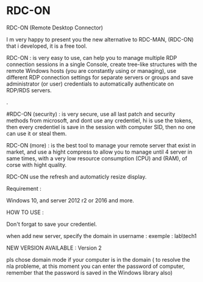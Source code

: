 # RDC-ON
RDC-ON (Remote Desktop Connector)



I m very happy to present you the new alternative to RDC-MAN, (RDC-ON) that i developed, it is a free tool.

RDC-ON : is very easy to use, can help you to manage multiple RDP connection sessions in a single Console, create tree-like structures with the remote Windows hosts (you are constantly using or managing), use different RDP connection settings for separate servers or groups and save administrator (or user) credentials to automatically authenticate on RDP/RDS servers.

.

#RDC-ON (security) : is very secure, use all last patch and security methods from microsoft, and dont use any credentiel, hi is use the tokens, then every credentiel is save in the session with computer SID, then no one can use it or steal them.

RDC-ON (more) : is the best tool to manage your remote server that exist in market, and use a hight compress to allow you to manage until 4 server in same times, with a very low resource consumption (CPU) and (RAM), of corse with hight quality.

RDC-ON use the refresh and automaticly resize display.

Requirement : 

Windows 10, and server 2012 r2 or 2016 and more.

HOW TO USE :

Don't forgat to save your credentiel.

when add new server, specify the domain in username : exemple : lab\tech1

 

NEW VERSION AVAILABLE : Version 2 

pls chose domain mode if your computer is in the domain ( to resolve the nla probleme, at this moment you can enter the password of computer, remember that the password is saved in the Windows library also)
